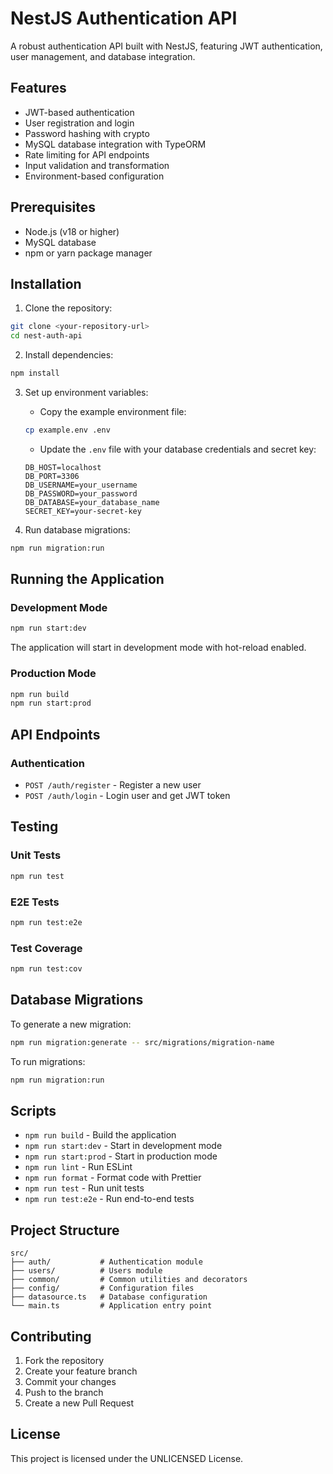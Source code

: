 # NestJS Authentication API

A robust authentication API built with NestJS, featuring JWT authentication, user management, and database integration.

## Features

- JWT-based authentication
- User registration and login
- Password hashing with crypto
- MySQL database integration with TypeORM
- Rate limiting for API endpoints
- Input validation and transformation
- Environment-based configuration

## Prerequisites

- Node.js (v18 or higher)
- MySQL database
- npm or yarn package manager

## Installation

1. Clone the repository:
```bash
git clone <your-repository-url>
cd nest-auth-api
```

2. Install dependencies:
```bash
npm install
```

3. Set up environment variables:
   - Copy the example environment file:
   ```bash
   cp example.env .env
   ```
   - Update the `.env` file with your database credentials and secret key:
   ```
   DB_HOST=localhost
   DB_PORT=3306
   DB_USERNAME=your_username
   DB_PASSWORD=your_password
   DB_DATABASE=your_database_name
   SECRET_KEY=your-secret-key
   ```

4. Run database migrations:
```bash
npm run migration:run
```

## Running the Application

### Development Mode
```bash
npm run start:dev
```
The application will start in development mode with hot-reload enabled.

### Production Mode
```bash
npm run build
npm run start:prod
```

## API Endpoints

### Authentication
- `POST /auth/register` - Register a new user
- `POST /auth/login` - Login user and get JWT token

## Testing

### Unit Tests
```bash
npm run test
```

### E2E Tests
```bash
npm run test:e2e
```

### Test Coverage
```bash
npm run test:cov
```

## Database Migrations

To generate a new migration:
```bash
npm run migration:generate -- src/migrations/migration-name
```

To run migrations:
```bash
npm run migration:run
```

## Scripts

- `npm run build` - Build the application
- `npm run start:dev` - Start in development mode
- `npm run start:prod` - Start in production mode
- `npm run lint` - Run ESLint
- `npm run format` - Format code with Prettier
- `npm run test` - Run unit tests
- `npm run test:e2e` - Run end-to-end tests

## Project Structure

```
src/
├── auth/           # Authentication module
├── users/          # Users module
├── common/         # Common utilities and decorators
├── config/         # Configuration files
├── datasource.ts   # Database configuration
└── main.ts         # Application entry point
```

## Contributing

1. Fork the repository
2. Create your feature branch
3. Commit your changes
4. Push to the branch
5. Create a new Pull Request

## License

This project is licensed under the UNLICENSED License.
